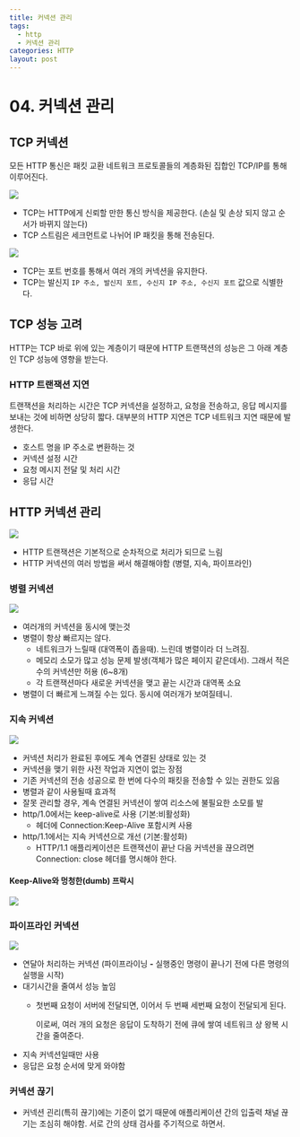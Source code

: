 ```yaml
---
title: 커넥션 관리
tags:
  - http
  - 커넥션 관리
categories: HTTP
layout: post
---
```


# 04. 커넥션 관리

## TCP 커넥션

모든 HTTP 통신은 패킷 교환 네트워크 프로토콜들의 계층화된 집합인 TCP/IP를 통해 이루어진다.

![](../../.gitbook/assets/kakaotalk_photo_2020-06-23-21-58-46.jpeg)

* TCP는 HTTP에게 신뢰할 만한 통신 방식을 제공한다. \(손실 및 손상 되지 않고 순서가 바뀌지 않는다\)
* TCP 스트림은 세크먼트로 나뉘어 IP 패킷을 통해 전송된다.

![](../../.gitbook/assets/kakaotalk_photo_2020-06-23-21-58-51.jpeg)

* TCP는 포트 번호를 통해서 여러 개의 커넥션을 유지한다.
* TCP는 발신지 `IP 주소, 발신지 포트, 수신지 IP 주소, 수신지 포트` 값으로 식별한다.

## **TCP 성능 고려**

HTTP는 TCP 바로 위에 있는 계층이기 때문에 HTTP 트랜잭션의 성능은 그 아래 계층인 TCP 성능에 영향을 받는다.

### HTTP 트랜잭션 지연

트랜잭션을 처리하는 시간은 TCP 커넥션을 설정하고, 요청을 전송하고, 응답 메시지를 보내는 것에 비하면 상당히 짧다. 대부분의 HTTP 지연은 TCP 네트워크 지연 때문에 발생한다.

* 호스트 명을 IP 주소로 변환하는 것
* 커넥션 설정 시간
* 요청 메시지 전달 및 처리 시간
* 응답 시간

## **HTTP 커넥션 관리**

![](../../.gitbook/assets/kakaotalk_photo_2020-06-23-22-33-19.jpeg)

* HTTP 트랜잭션은 기본적으로 순차적으로 처리가 되므로 느림
* HTTP 커넥션의 여러 방법을 써서 해결해야함 \(병렬, 지속, 파이프라인\)

### **병렬 커넥션**

![](../../.gitbook/assets/kakaotalk_photo_2020-06-23-22-33-24.jpeg)

* 여러개의 커넥션을 동시에 맺는것
* 병렬이 항상 빠르지는 않다. 
  * 네트워크가 느릴때 \(대역폭이 좁을때\). 느린데 병렬이라 더 느려짐. 
  * 메모리 소모가 많고 성능 문제 발생\(객체가 많은 페이지 같은데서\). 그래서 적은 수의 커넥션만 허용 \(6~8개\)
  * 각 트랜잭션마다 새로운 커넥션을 맺고 끝는 시간과 대역폭 소요
* 병렬이 더 빠르게 느껴질 수는 있다. 동시에 여러개가 보여질테니.

### **지속 커넥션**

![](../../.gitbook/assets/kakaotalk_photo_2020-06-23-22-36-01.jpeg)

* 커넥션 처리가 완료된 후에도 계속 연결된 상태로 있는 것
* 커넥션을 맺기 위한 사전 작업과 지연이 없는 장점
* 기존 커넥션의 전송 성공으로 한 번에 다수의 패킷을 전송할 수 있는 권한도 있음
* 병렬과 같이 사용될때 효과적
* 잘못 관리할 경우, 계속 연결된 커넥션이 쌓여 리소스에 불필요한 소모를 발
* http/1.0에서는 keep-alive로 사용 \(기본:비활성화\)
  * 헤더에 Connection:Keep-Alive 포함시켜 사용
* http/1.1에서는 지속 커넥션으로 개선 \(기본:활성화\)
  * HTTP/1.1 애플리케이션은 트랜잭션이 끝난 다음 커넥션을 끊으려면 Connection: close 헤더를 명시해야 한다.

#### Keep-Alive와 멍청한\(dumb\) 프락시

![](../../.gitbook/assets/kakaotalk_photo_2020-06-23-22-52-06.jpeg)

### **파이프라인 커넥션**

![](../../.gitbook/assets/kakaotalk_photo_2020-06-23-23-01-18.jpeg)

* 연달아 처리하는 커넥션 \(파이프라이닝 **-** 실행중인 명령이 끝나기 전에 다른 명령의 실행을 시작\)
* 대기시간을 줄여서 성능 높임
  * 첫번째 요청이 서버에 전달되면, 이어서 두 번째 세번째 요청이 전달되게 된다.

    이로써, 여러 개의 요청은 응답이 도착하기 전에 큐에 쌓여 네트워크 상 왕복 시간을 줄여준다.
* 지속 커넥션일때만 사용
* 응답은 요청 순서에 맞게 와야함

### **커넥션 끊기**

* 커넥션 괸리\(특히 끊기\)에는 기준이 없기 때문에 애플리케이션 간의 입출력 채널 끊기는 조심히 해야함. 서로 간의 상태 검사를 주기적으로 하면서.

